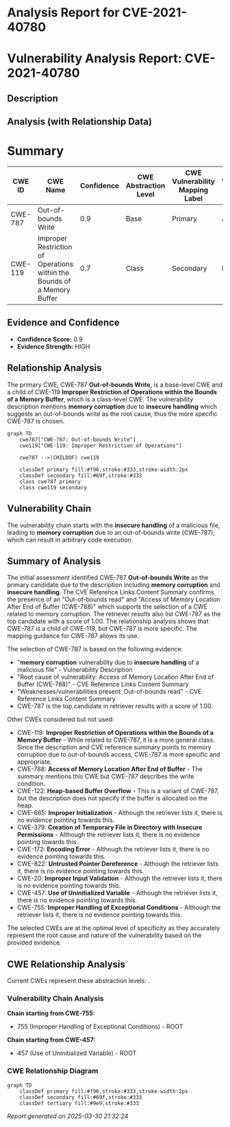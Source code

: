 # Analysis Report for CVE-2021-40780

# Vulnerability Analysis Report: CVE-2021-40780

## Description



## Analysis (with Relationship Data)

# Summary
| CWE ID | CWE Name | Confidence | CWE Abstraction Level | CWE Vulnerability Mapping Label | CWE-Vulnerability Mapping Notes |
|---|---|---|---|---|---|
| CWE-787 | Out-of-bounds Write | 0.9 | Base | Primary | Allowed |
| CWE-119 | Improper Restriction of Operations within the Bounds of a Memory Buffer | 0.7 | Class | Secondary | Discouraged |

## Evidence and Confidence

*   **Confidence Score:** 0.9
*   **Evidence Strength:** HIGH

## Relationship Analysis
The primary CWE, CWE-787 **Out-of-bounds Write**, is a base-level CWE and a child of CWE-119 **Improper Restriction of Operations within the Bounds of a Memory Buffer**, which is a class-level CWE. The vulnerability description mentions **memory corruption** due to **insecure handling** which suggests an out-of-bounds write as the root cause, thus the more specific CWE-787 is chosen.

```mermaid
graph TD
    cwe787["CWE-787: Out-of-bounds Write"]
    cwe119["CWE-119: Improper Restriction of Operations"]
    
    cwe787 -->|CHILDOF| cwe119
    
    classDef primary fill:#f96,stroke:#333,stroke-width:2px
    classDef secondary fill:#69f,stroke:#333
    class cwe787 primary
    class cwe119 secondary
```

## Vulnerability Chain
The vulnerability chain starts with the **insecure handling** of a malicious file, leading to **memory corruption** due to an out-of-bounds write (CWE-787), which can result in arbitrary code execution.

## Summary of Analysis
The initial assessment identified CWE-787 **Out-of-bounds Write** as the primary candidate due to the description including **memory corruption** and **insecure handling**. The CVE Reference Links Content Summary confirms the presence of an "Out-of-bounds read" and "Access of Memory Location After End of Buffer (CWE-788)" which supports the selection of a CWE related to memory corruption. The retriever results also list CWE-787 as the top candidate with a score of 1.00. The relationship analysis shows that CWE-787 is a child of CWE-119, but CWE-787 is more specific. The mapping guidance for CWE-787 allows its use.

The selection of CWE-787 is based on the following evidence:

*   "**memory corruption** vulnerability due to **insecure handling** of a malicious file" - Vulnerability Description
*   "Root cause of vulnerability: Access of Memory Location After End of Buffer (CWE-788)" - CVE Reference Links Content Summary
*   "Weaknesses/vulnerabilities present: Out-of-bounds read" - CVE Reference Links Content Summary
*   CWE-787 is the top candidate in retriever results with a score of 1.00.

Other CWEs considered but not used:

*   CWE-119: **Improper Restriction of Operations within the Bounds of a Memory Buffer** - While related to CWE-787, it is a more general class. Since the description and CVE reference summary points to memory corruption due to out-of-bounds access, CWE-787 is more specific and appropriate.
*   CWE-788: **Access of Memory Location After End of Buffer** - The summary mentions this CWE but CWE-787 describes the write condition.
*   CWE-122: **Heap-based Buffer Overflow** - This is a variant of CWE-787, but the description does not specify if the buffer is allocated on the heap.
*   CWE-665: **Improper Initialization** - Although the retriever lists it, there is no evidence pointing towards this.
*   CWE-379: **Creation of Temporary File in Directory with Insecure Permissions** - Although the retriever lists it, there is no evidence pointing towards this.
*   CWE-172: **Encoding Error** - Although the retriever lists it, there is no evidence pointing towards this.
*   CWE-822: **Untrusted Pointer Dereference** - Although the retriever lists it, there is no evidence pointing towards this.
*   CWE-20: **Improper Input Validation** - Although the retriever lists it, there is no evidence pointing towards this.
*   CWE-457: **Use of Uninitialized Variable** - Although the retriever lists it, there is no evidence pointing towards this.
*   CWE-755: **Improper Handling of Exceptional Conditions** - Although the retriever lists it, there is no evidence pointing towards this.

The selected CWEs are at the optimal level of specificity as they accurately represent the root cause and nature of the vulnerability based on the provided evidence.


## CWE Relationship Analysis

Current CWEs represent these abstraction levels: .


### Vulnerability Chain Analysis

**Chain starting from CWE-755:**
- 755 (Improper Handling of Exceptional Conditions) - ROOT


**Chain starting from CWE-457:**
- 457 (Use of Uninitialized Variable) - ROOT



### CWE Relationship Diagram

```mermaid
graph TD
    classDef primary fill:#f96,stroke:#333,stroke-width:2px
    classDef secondary fill:#69f,stroke:#333
    classDef tertiary fill:#9e9,stroke:#333
```



*Report generated on 2025-03-30 21:32:24*
